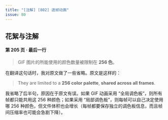 ```yaml
---
title: "[注解] [802] 逐帧动画"
issue: 80
---
```


## 花絮与注解

#### 第 205 页 ‧ 最后一行

> GIF 图片的所能使用的颜色数量被限制在 **256 色**。

在翻译这句话时，我对原文做了一些省略。原文是这样的：

> They are limited to a **256 color palette**, **shared across all frames**.

我省略了后半句，原因在于原文有误。如果 GIF 动画采用 “全局调色板”，则所有帧都只能共用这 256 种颜色；如果采用 “局部调色板”，则每帧可以自己决定使用哪 256 种颜色，但文件体积也会增长（每帧都要保存独立的调色板信息，而且帧间压缩率也可能会急剧下降）。
